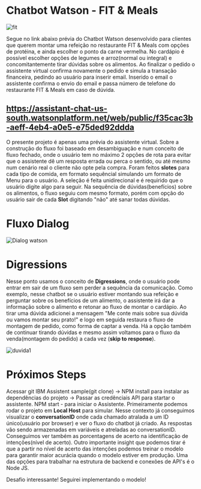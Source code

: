 # Chatbot Watson - FIT & Meals

![fit](https://user-images.githubusercontent.com/51059036/70107174-8ab56980-1624-11ea-89bd-dabd7324c404.jpg)

Segue no link abaixo prévia do Chatbot Watson desenvolvido para clientes que querem montar uma refeição no restaurante FIT & Meals com opções de protéina, e ainda escolher o ponto da carne vermelha. No cardápio é possível escolher opções de legumes e arroz(normal ou integral) e concomitantemente tirar dúvidas sobre os alimentos.
Ao finalizar o pedido o assistente virtual confirma novamente o pedido e simula a transação financeira, pedindo ao usuário para inserir email. Inserido o email o assistente confirma o envio do email e passa número de telefone do restaurante FIT & Meals em caso de dúvida.

## https://assistant-chat-us-south.watsonplatform.net/web/public/f35cac3b-aeff-4eb4-a0e5-e75ded92ddda

O presente projeto é apenas uma prévia do assistente virtual. Sobre a construção do fluxo foi baseado em desambiguação e num conceito de fluxo fechado, onde o usuário tem no máximo 2 opções de rota para evitar que o assistente dê um resposta errada ou perca o sentido, ou até mesmo num cenário real o cliente não opte pela compra. Foram feitos **slotes** para cada tipo de comida, em formato sequêncial simulando um formato de Menu para o usuário. A seleção é feita unidirecional e é requirido que o usuário digite algo para seguir.
Na sequência de dúvidas(benefícios) sobre os alimentos, o fluxo seguiu com mesmo formato, porém com opção do usuário sair de cada **Slot** digitando "não" até sanar todas dúvidas. 

# Fluxo Dialog

![Dialog watson](https://user-images.githubusercontent.com/51059036/70104775-dfa1b180-161d-11ea-9d18-2352192de57c.PNG)

# Digressions

Nesse ponto usamos o conceito de **Digressions**, onde o usuário pode entrar em sair de um fluxo sem perder a sequência da comunicação. Como exemplo, nesse chatbot se o usuário estiver montando sua refeição e perguntar sobre os benefícios de um alimento, o assistente irá dar a informação sobre o alimento e retonar ao fluxo de montar o cardápio. Ao tirar uma dúvida adicionei a mensagem "Me conte mais sobre sua dúvida ou vamos montar seu prato!" e logo em seguida restaura o fluxo de montagem de pedido, como forma de captar a venda. Há a opção também de continuar tirando dúvidas e mesmo assim voltamos para o fluxo da venda(montagem do pedido) a cada vez (**skip to response**).

![duvida1](https://user-images.githubusercontent.com/51059036/70105749-7d967b80-1620-11ea-9b91-a590b68268e7.PNG)

# Próximos Steps

Acessar git IBM Assistent sample(git clone) -> NPM install para instalar as dependências do projeto -> Passar as credênciais API para startar o assistente. 
NPM start - para iniciar o Assistente. Primeiramente podemos rodar o projeto em **Local Host** para simular. Nesse contexto já conseguimos visualizar o **conversationID** onde cada chamado atralada a um ID único(usuário por browser) e ver o fluxo
do chatbot já criado. As respostas vão sendo armazenadas em variáveis e atreladas ao conversationID. Conseguimos ver também as porcentagens de acerto na identificação de intenções(nível de acerto). Outro importante insight que podemos tirar é que a partir no nível de acerto das intenções podemos treinar o modelo para garantir maior acurácia quando o modelo estiver em produção.
Uma das opções para trabalhar na estrutura de backend e conexões de API's é o Node JS.

Desafio interessante! Seguirei implementando o modelo! 



